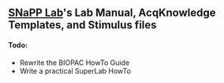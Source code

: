 ## [SNaPP Lab](https://snapp-lab.wm.edu)'s Lab Manual, AcqKnowledge Templates, and Stimulus files

#### Todo:
- Rewrite the BIOPAC HowTo Guide
- Write a practical SuperLab HowTo
